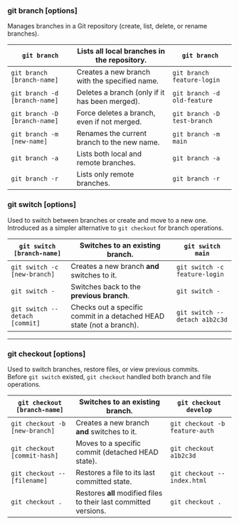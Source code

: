 ### git branch [options]
Manages branches in a Git repository (create, list, delete, or rename branches).

| `git branch` | Lists all local branches in the repository. | `git branch` |
| ------------- | -------------------------------- | ---- |
| `git branch [branch-name]` | Creates a new branch with the specified name. | `git branch feature-login` |
| `git branch -d [branch-name]` | Deletes a branch (only if it has been merged). | `git branch -d old-feature` |
| `git branch -D [branch-name]` | Force deletes a branch, even if not merged. | `git branch -D test-branch` |
| `git branch -m [new-name]` | Renames the current branch to the new name. | `git branch -m main` |
| `git branch -a` | Lists both local and remote branches. | `git branch -a` |
| `git branch -r` | Lists only remote branches. | `git branch -r` |

### git switch [options]
Used to switch between branches or create and move to a new one.  
Introduced as a simpler alternative to `git checkout` for branch operations.

| `git switch [branch-name]` | Switches to an existing branch. | `git switch main` |
| --------------------------- | -------------------------------- | ---- |
| `git switch -c [new-branch]` | Creates a new branch **and** switches to it. | `git switch -c feature-login` |
| `git switch -` | Switches back to the **previous branch**. | `git switch -` |
| `git switch --detach [commit]` | Checks out a specific commit in a detached HEAD state (not a branch). | `git switch --detach a1b2c3d` |

---

### git checkout [options]
Used to switch branches, restore files, or view previous commits.  
Before `git switch` existed, `git checkout` handled both branch and file operations.

| `git checkout [branch-name]` | Switches to an existing branch. | `git checkout develop` |
| ----------------------------- | -------------------------------- | ---- |
| `git checkout -b [new-branch]` | Creates a new branch **and** switches to it. | `git checkout -b feature-auth` |
| `git checkout [commit-hash]` | Moves to a specific commit (detached HEAD state). | `git checkout a1b2c3d` |
| `git checkout -- [filename]` | Restores a file to its last committed state. | `git checkout -- index.html` |
| `git checkout .` | Restores **all** modified files to their last committed versions. | `git checkout .` |
